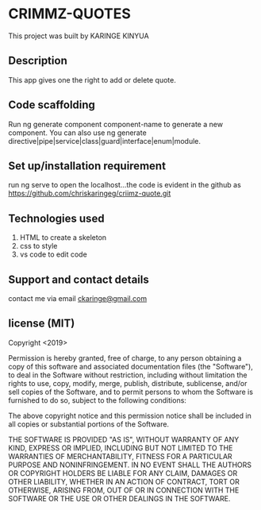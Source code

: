 # CRIMMZ-QUOTES

This project was built by KARINGE KINYUA

## Description

This app gives one the right to add or delete quote.

## Code scaffolding
Run ng generate component component-name to generate a new component. You can also use ng generate directive|pipe|service|class|guard|interface|enum|module.


## Set up/installation requirement
run ng serve to open the localhost...the code is evident in the github as https://github.com/chriskaringeg/criimz-quote.git

## Technologies used
1. HTML to create a skeleton 
2. css to style
3. vs code to edit code

## Support and contact details

contact me via email ckaringe@gmail.com


## license (MIT)

Copyright <2019> <KARINGE KINYUA>
  
Permission is hereby granted, free of charge, to any person obtaining a copy of this software and associated documentation files (the "Software"), to deal in the Software without restriction, including without limitation the rights to use, copy, modify, merge, publish, distribute, sublicense, and/or sell copies of the Software, and to permit persons to whom the Software is furnished to do so, subject to the following conditions:

The above copyright notice and this permission notice shall be included in all copies or substantial portions of the Software.

THE SOFTWARE IS PROVIDED "AS IS", WITHOUT WARRANTY OF ANY KIND, EXPRESS OR IMPLIED, INCLUDING BUT NOT LIMITED TO THE WARRANTIES OF MERCHANTABILITY, FITNESS FOR A PARTICULAR PURPOSE AND NONINFRINGEMENT. IN NO EVENT SHALL THE AUTHORS OR COPYRIGHT HOLDERS BE LIABLE FOR ANY CLAIM, DAMAGES OR OTHER LIABILITY, WHETHER IN AN ACTION OF CONTRACT, TORT OR OTHERWISE, ARISING FROM, OUT OF OR IN CONNECTION WITH THE SOFTWARE OR THE USE OR OTHER DEALINGS IN THE SOFTWARE.